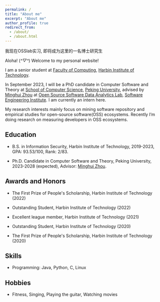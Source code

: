 ```yaml
---
permalink: /
title: "About me"
excerpt: "About me"
author_profile: true
redirect_from: 
  - /about/
  - /about.html
---
```


我现在OSSlab实习, 即将成为这里的一名博士研究生

Aloha! (*^▽^*) Welcome to my personal website! 

I am a senior student at [Faculty of Computing](https://computing.hit.edu.cn/), [Harbin Institute of Technology](https://www.hit.edu.cn/).

In September 2023, I will be a PhD candidate in Computer Software and Theory at [School of Computer Science](https://cs.pku.edu.cn/), [Peking University](https://www.pku.edu.cn/), advised by [Minghui Zhou](https://minghuizhou.github.io/) at [Open Source Software Data Analytics Lab](https://osslab-pku.github.io/), [Software Engineering Institute](http://www.sei.pku.edu.cn/). I am currently an intern here.

My research interests mainly focus on mining software repository and empirical studies for open-source software(OSS) ecosystems. Recently I’m doing research on measuring developers in OSS ecosystems.

## Education

- B.S. in Information Security, Harbin Institute of Technology, 2019-2023, GPA: 93.53/100, Rank: 2/83.

- Ph.D. Candidate in Computer Software and Theory, Peking University, 2023-2028 (expected), Advisor: [Minghui Zhou](https://minghuizhou.github.io/).


## Awards and Honors

- The First Prize of People's Scholarship, Harbin Institute of Technology  (2022)

- Outstanding Student, Harbin Institute of Technology  (2022)

- Excellent league member, Harbin Institute of Technology (2021)

- Outstanding Student, Harbin Institute of Technology  (2020)

- The First Prize of People's Scholarship, Harbin Institute of Technology  (2020)


## Skills

- Programming: Java, Python, C, Linux

## Hobbies

- Fitness, Singing, Playing the guitar, Watching movies